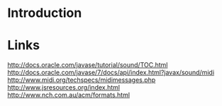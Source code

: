 # Introduction #




# Links #

http://docs.oracle.com/javase/tutorial/sound/TOC.html <br>
<a href='http://docs.oracle.com/javase/7/docs/api/index.html?javax/sound/midi'>http://docs.oracle.com/javase/7/docs/api/index.html?javax/sound/midi</a> <br>
<a href='http://www.midi.org/techspecs/midimessages.php'>http://www.midi.org/techspecs/midimessages.php</a> <br>
<a href='http://www.jsresources.org/index.html'>http://www.jsresources.org/index.html</a> <br>
<a href='http://www.nch.com.au/acm/formats.html'>http://www.nch.com.au/acm/formats.html</a>